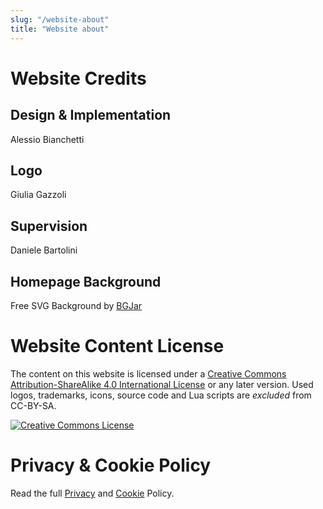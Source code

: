 ```yaml
---
slug: "/website-about"
title: "Website about"
---
```

Website Credits
===============

Design & Implementation
-----------------------

Alessio Bianchetti

Logo
-----------------------

Giulia Gazzoli

Supervision
-----------

Daniele Bartolini

Homepage Background
-------------------

Free SVG Background by <a target="_blank" href="https://bgjar.com">BGJar</a>

Website Content License
=======================

The content on this website is licensed under a [Creative Commons
Attribution-ShareAlike 4.0 International
License](https://creativecommons.org/licenses/by-sa/4.0/) or any later version.
Used logos, trademarks, icons, source code and Lua scripts are *excluded* from
CC-BY-SA.

<a rel="license" href="https://creativecommons.org/licenses/by-sa/4.0/"><img
alt="Creative Commons License" style="border-width:0"
src="https://i.creativecommons.org/l/by-sa/4.0/88x31.png" /></a><br />

Privacy & Cookie Policy
=======================

Read the full [Privacy](/privacy-policy) and
[Cookie](/cookie-policy) Policy.
